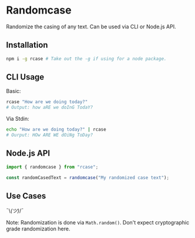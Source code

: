# Randomcase

Randomize the casing of any text. Can be used via CLI or Node.js API.

## Installation

```bash
npm i -g rcase # Take out the -g if using for a node package.
```

## CLI Usage

Basic:
```bash
rcase "How are we doing today?"
# Output: how aRE we doInG TodaY?
```

Via Stdin:
```bash
echo "How are we doing today?" | rcase
# Ourput: HOw ARE WE dOiNg ToDay?
```

## Node.js API

```javascript
import { randomcase } from "rcase";

const randomCasedText = randomcase("My randomized case text");
```

## Use Cases

¯\\_(ツ)_/¯

Note: Randomization is done via `Math.random()`. Don't expect cryptographic grade
randomization here.